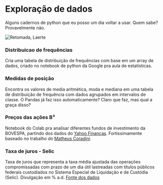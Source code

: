 # Exploração de dados

Alguns cadernos de python que eu posso um dia voltar a usar. Quem sabe? Provavelmente não.

![Retomada, Laerte](https://pbs.twimg.com/media/EwOsmqrWYA0wuKV?format=jpg&name=small)

### Distribuicao de frequências
Cria uma tabela de distribuição de frequências com base em um array de dados, criado no notebook de python da Google pra aula de estatísticas.

### Medidas de posição
Encontra os valores de media aritmética, moda e mediana em uma tabela de distribuição de frequência com dados agrupados em intervalos de classe. O Pandas já faz isso automaticamente? Claro que faz, mas qual a graça disso?

### Preços das ações B³
Notebook do Colab pra analisar diferentes fundos de investimento da BOVESPA, partindo dos dados do [Yahoo Finanças](https://finance.yahoo.com). Fortissimamente baseado no trabalho do [Matheus Coradini](https://medium.com/geleia/an%C3%A1lise-de-a%C3%A7%C3%B5es-com-python-7f6624939fb).

### Taxa de juros - Selic
Taxa de juros que representa a taxa média ajustada das operações compromissadas com prazo de um dia útil lastreadas com títulos públicos federais custodiados no Sistema Especial de Liquidação e de Custódia (Selic). Divulgação em % a.d. [Fonte dos dados](https://dados.gov.br/dataset/11-taxa-de-juros-selic)
